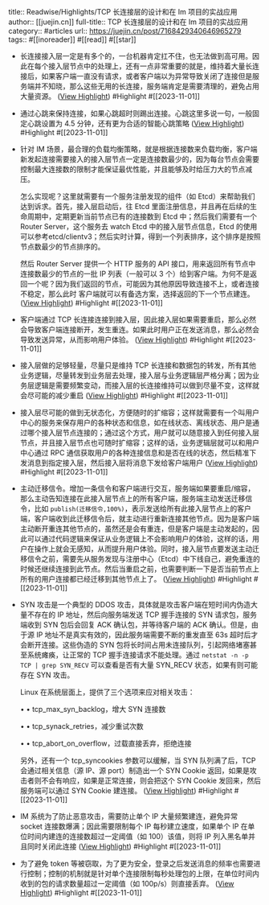 title:: Readwise/Highlights/TCP 长连接层的设计和在 Im 项目的实战应用
author:: [[juejin.cn]]
full-title:: TCP 长连接层的设计和在 Im 项目的实战应用
category:: #articles
url:: https://juejin.cn/post/7168429340646965279
tags:: #[[inoreader]] #[[read]] #[[star]]
- 长连接接入层一定是有多个的，一台机器肯定扛不住，也无法做到高可用。因此在每个接入层节点中的处理上，还有一点非常重要的就是，维持着大量长连接后，如果客户端一直没有请求，或者客户端以为异常导致关闭了连接但是服务端并不知晓，那么这些无用的长连接，服务端肯定是需要清理的，避免占用大量资源。 ([View Highlight](https://read.readwise.io/read/01he4j27hy4qxmdx5f0gdrnbhc)) #Highlight #[[2023-11-01]]
- 通过心跳来保持连接，如果心跳超时则踢出连接。心跳这里多说一句，一般固定心跳设置为 4.5 分钟，还有更为合适的智能心跳策略 ([View Highlight](https://read.readwise.io/read/01he4j2nqh688z348hyz739zyr)) #Highlight #[[2023-11-01]]
- 针对 IM 场景，最合理的负载均衡策略，就是根据连接数来负载均衡，客户端新发起连接需要接入的接入层节点一定是连接数最少的，因为每台节点会需要控制最大连接数的限制才能保证最优性能，并且能够及时给压力大的节点减压。
  
  怎么实现呢？这里就需要有一个服务注册发现的组件（如 Etcd）来帮助我们达到诉求。首先，接入层启动后，往 Etcd 里面注册信息，并且再在后续的生命周期中，定期更新当前节点已有的连接数到 Etcd 中；然后我们需要有一个 Router Server，这个服务去 watch Etcd 中的接入层节点信息，Etcd 的使用可以参考etcd/clientv3；然后实时计算，得到一个列表排序，这个排序是按照节点数最少的节点排序的。
  
  然后 Router Server 提供一个 HTTP 服务的 API 接口，用来返回所有节点中连接数最少的节点的一批 IP 列表（一般可以 3 个）给到客户端。为何不是返回一个呢？因为我们返回的节点，可能因为其他原因导致连接不上，或者连接不稳定，那么此时 客户端就可以有备选方案，选择返回的下一个节点建连。 ([View Highlight](https://read.readwise.io/read/01he4j4aczgrg3xzb9tgydnfss)) #Highlight #[[2023-11-01]]
- 客户端通过 TCP 长连接连接到接入层，因此接入层如果需要重启，那么必然会导致客户端连接断开，发生重连。如果此时用户正在发送消息，那么必然会导致发送异常，从而影响用户体验。 ([View Highlight](https://read.readwise.io/read/01he4j5a66524dhtpsasc5f0tr)) #Highlight #[[2023-11-01]]
- 接入层做的足够轻量，尽量只是维持 TCP 长连接和数据包的转发，所有其他业务逻辑，尽量转发到业务层去处理，接入层与业务逻辑层严格分离；因为业务层逻辑是需要频繁变动，而接入层的长连接维持可以做到尽量不变，这样就会尽可能的减少重启 ([View Highlight](https://read.readwise.io/read/01he4j5p0rdg9syw767f8gmpmp)) #Highlight #[[2023-11-01]]
- 接入层尽可能的做到无状态化，方便随时的扩缩容；这样就需要有一个叫用户中心的服务来保存用户的各种状态和信息，如在线状态、离线状态、用户是通过哪个接入层节点连接的；通过这个方式，用户就可以随意接入到任何接入层节点，并且接入层节点也可随时扩缩容；这样的话，业务逻辑层就可以和用户中心通过 RPC 通信获取用户的各种连接信息和是否在线的状态，然后精准下发消息到指定接入层，然后接入层将消息下发给客户端用户 ([View Highlight](https://read.readwise.io/read/01he4j62j83hvg45t6nhf35hwj)) #Highlight #[[2023-11-01]]
- 主动迁移信令。增加一条信令和客户端进行交互，服务端如果要重启/缩容，那么主动告知连接在此接入层节点上的所有客户端，服务端主动发送迁移信令，比如 `publish(迁移信令,100%)`，表示发送给所有此接入层节点上的客户端，客户端收到此迁移信令后，就主动进行重新连接其他节点。因为是客户端主动断开重连其他节点的，虽然还是会有重连，但是客户端是主动发起的，因此可以通过代码逻辑来保证从业务逻辑上不会影响用户的体验，这样的话，用户在操作上就会无感知，从而提升用户体验。同时，接入层节点要发送主动迁移信令之前，需要先从服务发现与注册中心（Etcd）中下线自己，避免重连的时候还继续连接到此节点。然后当重启之前，也需要判断一下是否当前节点上所有的用户连接都已经迁移到其他节点上了。 ([View Highlight](https://read.readwise.io/read/01he4j6rtx46xw7fx72tnfse2q)) #Highlight #[[2023-11-01]]
- SYN 攻击是一个典型的 DDOS 攻击，具体就是攻击客户端在短时间内伪造大量不存在的 IP 地址，然后向服务端发送 TCP 握手连接的 SYN 请求包，服务端收到 SYN 包后会回复 ACK 确认包，并等待客户端的 ACK 确认。但是，由于源 IP 地址不是真实有效的，因此服务端需要不断的重发直至 63s 超时后才会断开连接。这些伪造的 SYN 包将长时间占用未连接队列，引起网络堵塞甚至系统瘫痪，让正常的 TCP 握手连接请求不能处理。通过 `netstat -n -p TCP | grep SYN_RECV` 可以查看是否有大量 SYN_RECV 状态，如果有则可能存在 SYN 攻击。
  
  Linux 在系统层面上，提供了三个选项来应对相关攻击：
  
  •   • tcp_max_syn_backlog，增大 SYN 连接数
    
  •   • tcp_synack_retries，减少重试次数
    
  •   • tcp_abort_on_overflow，过载直接丢弃，拒绝连接
    
  
  另外，还有一个 tcp_syncookies 参数可以缓解，当 SYN 队列满了后，TCP 会通过相关信息（源 IP、源 port）制造出一个 SYN Cookie 返回，如果是攻击者则不会有响应，如果是正常连接，则会把这个 SYN Cookie 发回来，然后服务端可以通过 SYN Cookie 建连接。 ([View Highlight](https://read.readwise.io/read/01he4j7j17wkjt5h4ndj9me502)) #Highlight #[[2023-11-01]]
- IM 系统为了防止恶意攻击，需要防止单个 IP 大量频繁建连，避免异常 socket 连接数爆满；因此需要限制每个 IP 每秒建立速度，如果单个 IP 在单位时间内建连的连接数超过一定阈值（如 100）该值，则将 IP 列入黑名单并且同时关闭此连接 ([View Highlight](https://read.readwise.io/read/01he4j82w6b3af7afvy848gp76)) #Highlight #[[2023-11-01]]
- 为了避免 token 等被窃取，为了更为安全，登录之后发送消息的频率也需要进行控制；控制的机制就是针对单个连接限制每秒处理包的上限，在单位时间内收到的包的请求数量超过一定阈值（如 100p/s）则直接丢弃。 ([View Highlight](https://read.readwise.io/read/01he4j8fa5dhadtcxc30smshq1)) #Highlight #[[2023-11-01]]